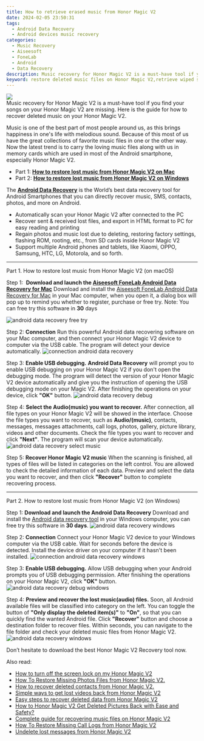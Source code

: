 ```yaml
---
title: How to retrieve erased music from Honor Magic V2
date: 2024-02-05 23:50:31
tags: 
  - Android Data Recovery
  - Android devices music recovery
categories: 
  - Music Recovery
  - Aiseesoft
  - FoneLab
  - Android
  - Data Recovery
description: Music recovery for Honor Magic V2 is a must-have tool if you find your songs on your Honor Magic V2 are missing. Here is the guide for how to recover deleted music on your Honor Magic V2.
keyword: restore deleted music files on Honor Magic V2,retrieve wiped songs Honor Magic V2,Regain missing songs on Honor Magic V2,broken Honor Magic V2 music recovery solution,broken Honor Magic V2 songs recovery solution,save lost songs on Honor Magic V2,deletes music of Honor Magic V2,how can i find my deleted song Honor Magic V2,how to refind deleted song from Honor Magic V2,Honor Magic V2 all song delete,Honor Magic V2 deleted music,how to recover deleted music in Honor Magic V2
---
```


<img src="https://img0mobiles.techidaily.com/images/best-assets/devices/honor/honor-magic-v2/5.jpg" class="atpl-imgstyle"  />

<div class="atpl-content atpl-for-fonelab-android recover-music">

<div class="atpl-post-description-part-1">
Music recovery for Honor Magic V2 is a must-have tool if you find your songs on your Honor Magic V2 are missing. Here is the guide for how to recover deleted music on your Honor Magic V2.
</div>



<div class="atpl-post-description-part-2">
<div class="tpl-content-sub-paragraph-normal">
  <p>
    Music is one of the best part of most people around us, as this brings happiness in one's life with melodious sound. Because of this most of us have the great collections of favorite music files in one or the other way. Now the latest trend is to carry the loving music files along with us in memory cards which are used in most of the Android smartphone, especially Honor Magic V2.
  </p>
</div>
</div>

<ul>
  <li>Part 1: <strong><a href="#p1">How to restore lost music from Honor Magic V2 on Mac</a></strong></li>
  <li>Part 2: <strong><a href="#p2">How to restore lost music from Honor Magic V2 on Windows</a></strong></li>
</ul>


<div class="atpl-post-description-part-3">
<div class="tpl-content-sub-paragraph-normal">
  <p>
      The <a href="https://tools.techidaily.com/aiseesoft-android-data-recovery/" target="_blank" rel="noopener"><strong>Android Data Recovery</strong></a> is the World’s best data recovery tool for Android Smartphones that you can directly recover music, SMS, contacts, photos, and more on Android.
  </p>
  <ul class="tpl-content-sub-paragraph-ul-style">
    <li>Automatically scan your Honor Magic V2 after connected to the PC</li>
    <li>Recover sent & received lost files, and export in HTML format to PC for easy reading and printing</li>
    <li>Regain photos and music lost due to deleting, restoring factory settings, flashing ROM, rooting, etc., from SD cards inside Honor Magic V2</li>
    <li>Support multiple Android phones and tablets, like Xiaomi, OPPO, Samsung, HTC, LG, Motorola, and so forth.</li>
  </ul>
</div>
</div>



<!-- Part 1 -->
<a id="p1" name="p1" ></a><hr>

<div>
  <span class="atpl-step-part-style">Part 1. How to restore lost music from Honor Magic V2 (on macOS)</span>
</div>

<span class="atpl-stepstyle-a"><span>Step 1: </span></span> <strong>Download and launch the <a href="https://tools.techidaily.com/aiseesoft-android-data-recovery-for-mac/" target="_blank" rel="noopener">Aiseesoft FoneLab Android Data Recovery for Mac</a></strong>
Download and install the <a href="https://tools.techidaily.com/aiseesoft-android-data-recovery-for-mac/" target="_blank" rel="noopener">Aiseesoft FoneLab Android Data Recovery for Mac</a> in your Mac computer, when you open it, a dialog box will pop up to remind you whether to register, purchase or free try.
Note: You can free try this software in <strong>30</strong> days

<img src="https://tools.techidaily.com/images/apps/aiseesoft/android-data-recovery/mac-free-try.png" class="atpl-imgstyle" alt="android data recovery free try" />

<span class="atpl-stepstyle-a"><span>Step 2: </span></span> <strong>Connection</strong>
Run this powerful Android data recovering software on your Mac computer, and then connect your Honor Magic V2 device to computer via the USB cable. The program will detect your device automatically.
<img src="https://tools.techidaily.com/images/apps/aiseesoft/android-data-recovery/mac-connection-interface.jpg" class="atpl-imgstyle" alt="connection android data recovery" />

<span class="atpl-stepstyle-a"><span>Step 3: </span></span> <strong>Enable USB debugging.</strong>
<strong>Android Data Recovery</strong> will prompt you to enable USB debugging on your Honor Magic V2 if you don't open the debugging mode. The program will detect the version of your Honor Magic V2 device automatically and give you the instruction of opening the USB debugging mode on your Magic V2. After finishing the operations on your device, click <strong>"OK"</strong> button.
<img src="https://tools.techidaily.com/images/apps/aiseesoft/android-data-recovery/mac-android-usb-debug.jpg"  class="atpl-imgstyle" alt="android data recovery debug" />

<span class="atpl-stepstyle-a"><span>Step 4: </span></span> <strong>Select the Audio(music) you want to recover.</strong>
After connection, all file types on your Honor Magic V2 will be showed in the interface. Choose the file types you want to recover, such as <strong>Audio/(music)</strong>, contacts, messages, messages attachments, call logs, photos, gallery, picture library, videos and other documents. Check the file types you want to recover and click <b>"Next"</b>. The program will scan your device automatically.
<img src="https://tools.techidaily.com/images/apps/aiseesoft/android-data-recovery/mac-choose-type-music.jpg" class="atpl-imgstyle" alt="android data recovery select music" />

<span class="atpl-stepstyle-a"><span>Step 5: </span></span> <strong>Recover Honor Magic V2 music</strong>
When the scanning is finished, all types of files will be listed in categories on the left control. You are allowed to check the detailed information of each data. Preview and select the data you want to recover, and then click <b>"Recover"</b> button to complete recovering process.


<a id="p2" name="p2"></a><hr>

<!-- Part 2 -->
<div>
  <span class="atpl-step-part-style">Part 2. How to restore lost music from Honor Magic V2 (on Windows)</span>
</div>

<span class="atpl-stepstyle-a"><span>Step 1: </span></span> <strong>Download and launch the Android Data Recovery</strong>
Download and install the <a href="https://tools.techidaily.com/aiseesoft-android-data-recovery-for-win/" target="_blank" rel="noopener">Android data recovery tool</a> in your Windows computer, you can free try this software in <b>30 days</b>.
<img src="https://tools.techidaily.com/images/apps/aiseesoft/android-data-recovery/win-start-interface.png"  class="atpl-imgstyle" alt="android data recovery windows" />

<span class="atpl-stepstyle-a"><span>Step 2: </span></span> <strong>Connection</strong>
Connect your Honor Magic V2 device to your Windows computer via the USB cable. Wait for seconds before the device is detected. Install the device driver on your computer if it hasn't been installed.
<img src="https://tools.techidaily.com/images/apps/aiseesoft/android-data-recovery/win-connection-interface.png" class="atpl-imgstyle" alt="connection android data recovery windows" />

<span class="atpl-stepstyle-a"><span>Step 3: </span></span> <strong>Enable USB debugging.</strong>
Allow USB debugging when your Android prompts you of USB debugging permission. After finishing the operations on your Honor Magic V2, click <b>"OK"</b> button.
<img src="https://tools.techidaily.com/images/apps/aiseesoft/android-data-recovery/win-android-usb-debug.png" class="atpl-imgstyle" alt="android data recovery debug windows" />

<span class="atpl-stepstyle-a"><span>Step 4: </span></span> <strong>Preview and recover the lost music(audio) files.</strong>
Soon, all Android available files will be classified into category on the left. You can toggle the button of <b>"Only display the deleted item(s)"</b> to <b>"On"</b>, so that you can quickly find the wanted Android file. Click <b>"Recover"</b> button and choose a destination folder to recover files. Within seconds, you can navigate to the file folder and check your deleted music files from Honor Magic V2.
<img src="https://tools.techidaily.com/images/apps/aiseesoft/android-data-recovery/win-recover-music.jpg" class="atpl-imgstyle" alt="android data recovery windows" />

<div class="atpl-post-description-part-4">
<div class="tpl-content-sub-paragraph-normal">
    <p>
        Don’t hesitate to download the best Honor Magic V2 Recovery tool now.
    </p>
</div>
</div>


<ins class="adsbygoogle"
     style="display:block"
     data-ad-client="ca-pub-7571918770474297"
     data-ad-slot="8358498916"
     data-ad-format="auto"
     data-full-width-responsive="true"></ins>

<span class="atpl-alsoreadstyle">Also read:</span>
<div><ul>
<li><a href="/how-to-turn-off-the-screen-lock-on-my-honor-magic-v2-by-drfone-android-unlock-android-unlock/" target="_blank" rel="noopener"><u>How to turn off the screen lock on my Honor Magic V2</u></a></li>
<li><a href="/how-to-restore-missing-photos-files-from-honor-magic-v2-by-fonelab-android-recover-photos/" target="_blank" rel="noopener"><u>How To  Restore Missing Photos Files from Honor Magic V2.</u></a></li>
<li><a href="/how-to-recover-deleted-contacts-from-honor-magic-v2-by-fonelab-android-recover-contacts/" target="_blank" rel="noopener"><u>How to recover deleted contacts from Honor Magic V2.</u></a></li>
<li><a href="/simple-ways-to-get-lost-videos-back-from-honor-magic-v2-by-fonelab-android-recover-video/" target="_blank" rel="noopener"><u>Simple ways to get lost videos back from Honor Magic V2</u></a></li>
<li><a href="/easy-steps-to-recover-deleted-data-from-honor-magic-v2-by-fonelab-android-recover-data/" target="_blank" rel="noopener"><u>Easy steps to recover deleted data from Honor Magic V2</u></a></li>
<li><a href="/how-to-honor-magic-v2-get-deleted-pictures-back-with-ease-and-safety-by-fonelab-android-recover-pictures/" target="_blank" rel="noopener"><u>How to Honor Magic V2 Get Deleted Pictures Back with Ease and Safety?</u></a></li>
<li><a href="/complete-guide-for-recovering-music-files-on-honor-magic-v2-by-fonelab-android-recover-music/" target="_blank" rel="noopener"><u>Complete guide for recovering music files on Honor Magic V2</u></a></li>
<li><a href="/how-to-restore-missing-call-logs-from-honor-magic-v2-by-fonelab-android-recover-call-logs/" target="_blank" rel="noopener"><u>How To  Restore Missing Call Logs from Honor Magic V2</u></a></li>
<li><a href="/undelete-lost-messages-from-honor-magic-v2-by-fonelab-android-recover-messages/" target="_blank" rel="noopener"><u>Undelete lost messages from Honor Magic V2</u></a></li>
</ul></div>

</div>